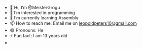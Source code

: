 - 👋 Hi, I’m @MeisterGrogu
- 👀 I’m interested in programming
- 🌱 I’m currently learning Assembly
- 📫 How to reach me: Email me on leopoldpeters10@gmail.com
- 😄 Pronouns: He
- ⚡ Fun fact: I am 13 years old
- 
